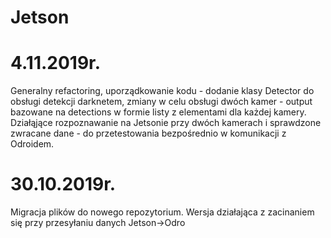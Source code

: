 # Jetson

# 4.11.2019r.
Generalny refactoring, uporządkowanie kodu - dodanie klasy Detector do obsługi detekcji darknetem, zmiany w celu obsługi dwóch kamer - output bazowane na detections w formie listy z elementami dla każdej kamery.
Działąjące rozpoznawanie na Jetsonie przy dwóch kamerach i sprawdzone zwracane dane - do przetestowania bezpośrednio w komunikacji z Odroidem.

# 30.10.2019r.

Migracja plików do nowego repozytorium.
Wersja działająca z zacinaniem się przy przesyłaniu danych Jetson->Odro
